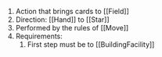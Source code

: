 1. Action that brings cards to [[Field]]
2. Direction: [[Hand]] to [[Star]]
3. Performed by the rules of [[Move]]
4. Requirements:
	1. First step must be to [[BuildingFacility]]
	
